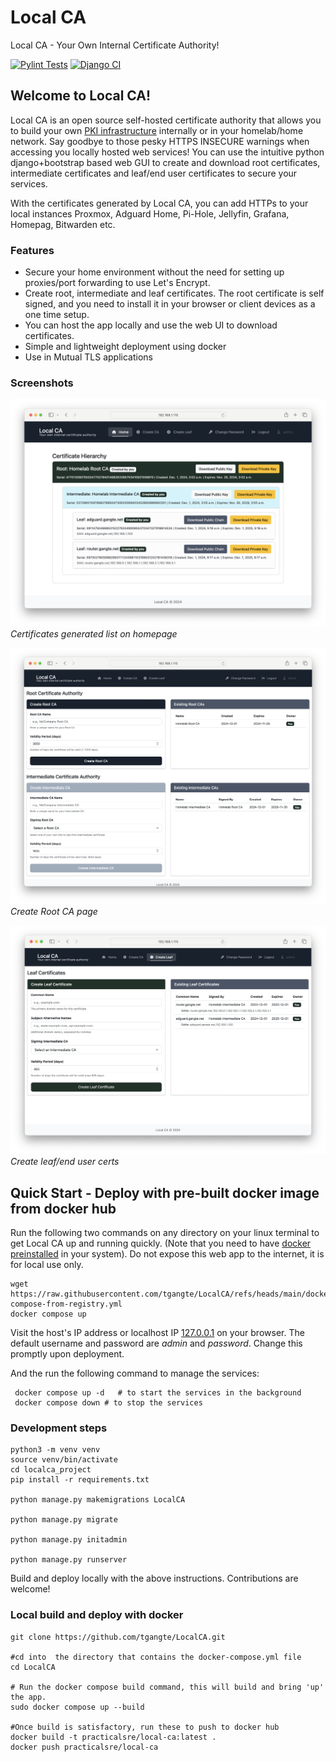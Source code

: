 # Local CA 
Local CA - Your Own Internal Certificate Authority! 

[![Pylint Tests](https://github.com/tgangte/LocalCA/actions/workflows/pylint.yml/badge.svg)](https://github.com/tgangte/LocalCA/actions/workflows/pylint.yml)
[![Django CI](https://github.com/tgangte/LocalCA/actions/workflows/django.yml/badge.svg?branch=main)](https://github.com/tgangte/LocalCA/actions/workflows/django.yml)

## Welcome to Local CA!  

Local CA is an open source self-hosted certificate authority that allows you to build your own [PKI infrastructure](https://en.wikipedia.org/wiki/Public_key_infrastructure) internally or in your homelab/home network. 
Say goodbye to those pesky HTTPS INSECURE  warnings when accessing you locally hosted web services! 
You can use the intuitive python django+bootstrap based web GUI to create and download root certificates, intermediate certificates and leaf/end user certificates to secure your services. 

With the certificates generated by Local CA, you can add HTTPs to your local instances Proxmox, Adguard Home, Pi-Hole, Jellyfin, Grafana, Homepag, Bitwarden etc. 

### Features
- Secure your home environment without the need for setting up proxies/port forwarding to use Let's Encrypt. 
- Create root, intermediate and leaf certificates. The root certificate is self signed, and you need to install it in your browser or client devices as a one time setup.  
- You can host the app locally and use the web UI to download certificates. 
- Simple and lightweight deployment using docker
- Use in Mutual TLS applications  

### Screenshots 
![Screenshot 1](screenshots/localca-1.1.1.png)  
*Certificates generated list on homepage*

![Screenshot 1](screenshots/localca-1.1.2.png)  
*Create Root CA page*

![Screenshot 1](screenshots/localca-1.1.3.png)  
*Create leaf/end user certs*

## Quick Start - Deploy with pre-built docker image from docker hub 

Run the following two commands on any directory on your linux terminal to get Local CA up and running quickly.  (Note that you need to have [docker preinstalled](https://docs.docker.com/engine/install/) in your system). Do not expose this web app to the internet, it is for local use only.

```
wget https://raw.githubusercontent.com/tgangte/LocalCA/refs/heads/main/docker-compose-from-registry.yml
docker compose up 
```
Visit the host's IP address or localhost IP [127.0.0.1](http://127.0.0.1/) on your browser. The default username and password are _admin_ and _password_. Change this promptly upon deployment. 

And the run the following command to manage the services:

```
 docker compose up -d   # to start the services in the background 
 docker compose down # to stop the services
```

### Development steps
```
python3 -m venv venv
source venv/bin/activate
cd localca_project
pip install -r requirements.txt

python manage.py makemigrations LocalCA

python manage.py migrate

python manage.py initadmin

python manage.py runserver
```
Build and deploy locally with the above instructions. Contributions are welcome! 

### Local build and deploy with docker

```
git clone https://github.com/tgangte/LocalCA.git 

#cd into  the directory that contains the docker-compose.yml file
cd LocalCA

# Run the docker compose build command, this will build and bring 'up' the app. 
sudo docker compose up --build

#Once build is satisfactory, run these to push to docker hub 
docker build -t practicalsre/local-ca:latest .
docker push practicalsre/local-ca
```


